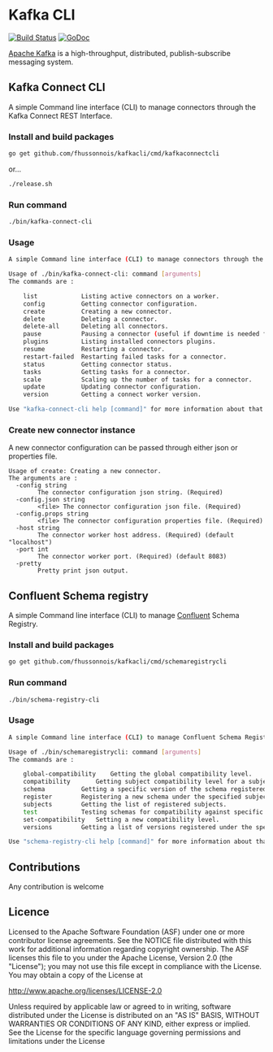 Kafka CLI
=============================================================

[![Build Status](https://travis-ci.org/fhussonnois/kafkacli.svg?branch=master)](https://travis-ci.org/fhussonnois/kafkacli)
[![GoDoc](https://img.shields.io/badge/docs-GoDoc-blue.svg)](https://godoc.org/github.com/fhussonnois/kafkacli)

[Apache Kafka](http://kafka.apache.org/) is a high-throughput, distributed, publish-subscribe messaging system.

## Kafka Connect CLI

A simple Command line interface (CLI) to manage connectors through the Kafka Connect REST Interface.

### Install and build packages
```bash
go get github.com/fhussonnois/kafkacli/cmd/kafkaconnectcli
```

or...

```bash
./release.sh
```

### Run command
```bash
./bin/kafka-connect-cli
```

### Usage

```bash
A simple Command line interface (CLI) to manage connectors through the Kafka Connect REST Interface.

Usage of ./bin/kafka-connect-cli: command [arguments] 
The commands are : 

    list            Listing active connectors on a worker.
    config          Getting connector configuration.
    create          Creating a new connector.
    delete          Deleting a connector.
    delete-all      Deleting all connectors.
    pause           Pausing a connector (useful if downtime is needed for the system the connector interacts with).
    plugins         Listing installed connectors plugins.
    resume          Restarting a connector.
    restart-failed  Restarting failed tasks for a connector.
    status          Getting connector status.
    tasks           Getting tasks for a connector.
    scale           Scaling up the number of tasks for a connector.
    update          Updating connector configuration.
    version         Getting a connect worker version.

Use "kafka-connect-cli help [command]" for more information about that command.

```

### Create new connector instance

A new connector configuration can be passed through either json or properties file.

```
Usage of create: Creating a new connector.
The arguments are :
  -config string
    	The connector configuration json string. (Required)
  -config.json string
    	<file> The connector configuration json file. (Required)
  -config.props string
    	<file> The connector configuration properties file. (Required)
  -host string
    	The connector worker host address. (Required) (default "localhost")
  -port int
    	The connector worker port. (Required) (default 8083)
  -pretty
    	Pretty print json output.
```

## Confluent Schema registry

A simple Command line interface (CLI) to manage [Confluent](http://docs.confluent.io/current/schema-registry/docs/api.html) Schema Registry.

### Install and build packages
```bash
go get github.com/fhussonnois/kafkacli/cmd/schemaregistrycli
```

### Run command
```bash
./bin/schema-registry-cli
```

### Usage

```bash
A simple Command line interface (CLI) to manage Confluent Schema Registry.

Usage of ./bin/schemaregistrycli: command [arguments] 
The commands are : 

	global-compatibility	Getting the global compatibility level.
	compatibility		Getting subject compatibility level for a subject.
	schema			Getting a specific version of the schema registered under this subject
	register		Registering a new schema under the specified subject.
	subjects		Getting the list of registered subjects.
	test			Testing schemas for compatibility against specific versions of a subject’s schema.
	set-compatibility	Setting a new compatibility level.
	versions		Getting a list of versions registered under the specified subject.

Use "schema-registry-cli help [command]" for more information about that command.
```

## Contributions
Any contribution is welcome

## Licence
Licensed to the Apache Software Foundation (ASF) under one or more contributor license agreements. See the NOTICE file distributed with this work for additional information regarding copyright ownership. The ASF licenses this file to you under the Apache License, Version 2.0 (the "License"); you may not use this file except in compliance with the License. You may obtain a copy of the License at

http://www.apache.org/licenses/LICENSE-2.0

Unless required by applicable law or agreed to in writing, software distributed under the License is distributed on an "AS IS" BASIS, WITHOUT WARRANTIES OR CONDITIONS OF ANY KIND, either express or implied. See the License for the specific language governing permissions and limitations under the License